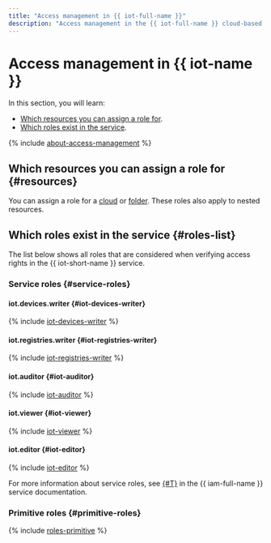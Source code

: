 ```yaml
---
title: "Access management in {{ iot-full-name }}"
description: "Access management in the {{ iot-full-name }} cloud-based MQTT server This section describes the resources for which you can assign a role and the roles existing in the service."
---
```


# Access management in {{ iot-name }}

In this section, you will learn:

* [Which resources you can assign a role for](#resources).
* [Which roles exist in the service](#roles-list).

{% include [about-access-management](../../_includes/iam/about-access-management.md) %}

## Which resources you can assign a role for {#resources}

You can assign a role for a [cloud](../../resource-manager/concepts/resources-hierarchy.md#cloud) or [folder](../../resource-manager/concepts/resources-hierarchy.md#folder). These roles also apply to nested resources.

## Which roles exist in the service {#roles-list}

The list below shows all roles that are considered when verifying access rights in the {{ iot-short-name }} service.

### Service roles {#service-roles}

#### iot.devices.writer {#iot-devices-writer}

{% include [iot-devices-writer](../../_roles/iot/devices/writer.md) %}

#### iot.registries.writer {#iot-registries-writer}

{% include [iot-registries-writer](../../_roles/iot/registries/writer.md) %}

#### iot.auditor {#iot-auditor}

{% include [iot-auditor](../../_roles/iot/auditor.md) %}

#### iot.viewer {#iot-viewer}

{% include [iot-viewer](../../_roles/iot/viewer.md) %}

#### iot.editor {#iot-editor}

{% include [iot-editor](../../_roles/iot/editor.md) %}

For more information about service roles, see [{#T}](../../iam/concepts/access-control/roles.md) in the {{ iam-full-name }} service documentation.

### Primitive roles {#primitive-roles}

{% include [roles-primitive](../../_includes/roles-primitive.md) %}
